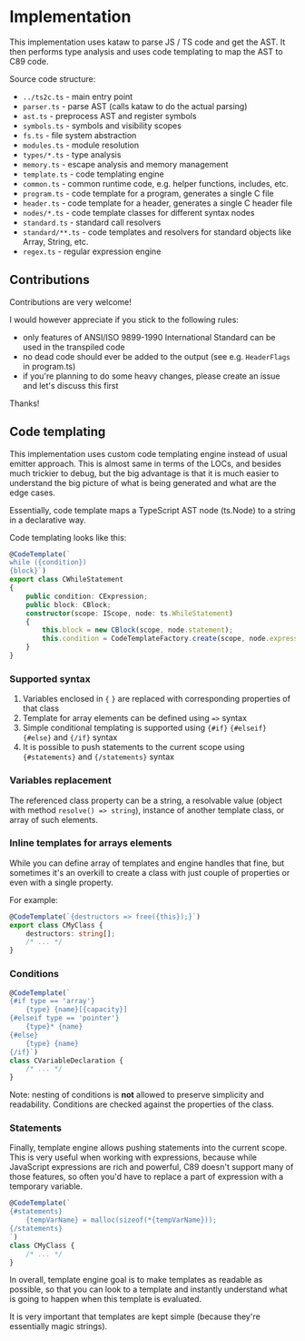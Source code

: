 Implementation
==============

This implementation uses kataw to parse JS / TS code and get the AST. It then performs type analysis and uses
code templating to map the AST to C89 code.

Source code structure: 

 - `../ts2c.ts` - main entry point
 - `parser.ts` - parse AST (calls kataw to do the actual parsing)
 - `ast.ts` - preprocess AST and register symbols
 - `symbols.ts` - symbols and visibility scopes
 - `fs.ts` - file system abstraction
 - `modules.ts` - module resolution
 - `types/*.ts` - type analysis
 - `memory.ts` - escape analysis and memory management
 - `template.ts` - code templating engine
 - `common.ts` - common runtime code, e.g. helper functions, includes, etc.
 - `program.ts` - code template for a program, generates a single C file
 - `header.ts` - code template for a header, generates a single C header file
 - `nodes/*.ts` - code template classes for different syntax nodes
 - `standard.ts` - standard call resolvers
 - `standard/**.ts` - code templates and resolvers for standard objects like Array, String, etc.
 - `regex.ts` - regular expression engine

Contributions
-------------

Contributions are very welcome!

I would however appreciate if you stick to the following rules:

 - only features of ANSI/ISO 9899-1990 International Standard can be used in the transpiled code
 - no dead code should ever be added to the output (see e.g. `HeaderFlags` in program.ts)
 - if you're planning to do some heavy changes, please create an issue and let's discuss this first

Thanks!


Code templating
---------------

This implementation uses custom code templating engine instead of usual emitter approach. This is almost same in terms of the LOCs,
and besides much trickier to debug, but the big advantage is that it is much easier to understand the big picture of what is
being generated and what are the edge cases.

Essentially, code template maps a TypeScript AST node (ts.Node) to a string in a declarative way.

Code templating looks like this:

```ts
@CodeTemplate(`
while ({condition})
{block}`)
export class CWhileStatement
{
    public condition: CExpression;
    public block: CBlock;
    constructor(scope: IScope, node: ts.WhileStatement)
    {
        this.block = new CBlock(scope, node.statement);
        this.condition = CodeTemplateFactory.create(scope, node.expression);
    }
}
```

### Supported syntax

  1. Variables enclosed in `{` `}` are replaced with corresponding properties of that class
  2. Template for array elements can be defined using `=>` syntax 
  3. Simple conditional templating is supported using `{#if}` `{#elseif}` `{#else}` and `{/if}` syntax
  4. It is possible to push statements to the current scope using `{#statements}` and `{/statements}` syntax

### Variables replacement

The referenced class property can be a string, a resolvable value (object with method `resolve() => string`),
instance of another template class, or array of such elements.

### Inline templates for arrays elements

While you can define array of templates and engine handles that fine, but sometimes it's an overkill to create
a class with just couple of properties or even with a single property.

For example:

```ts
@CodeTemplate(`{destructors => free({this});}`)
export class CMyClass {
    destructors: string[];
    /* ... */
}
```

### Conditions

```ts
@CodeTemplate(`
{#if type == 'array'}
    {type} {name}[{capacity}]
{#elseif type == 'pointer'}
    {type}* {name}
{#else}
    {type} {name}
{/if}`)
class CVariableDeclaration {
    /* ... */
}
```

Note: nesting of conditions is **not** allowed to preserve simplicity and readability.
Conditions are checked against the properties of the class.

### Statements

Finally, template engine allows pushing statements into the current scope.
This is very useful when working with expressions, because while JavaScript expressions are
rich and powerful, C89 doesn't support many of those features, so often you'd have to replace a part
of expression with a temporary variable.

```ts
@CodeTemplate(`
{#statements}
    {tempVarName} = malloc(sizeof(*{tempVarName}));
{/statements}
`)
class CMyClass {
    /* ... */
}
```

In overall, template engine goal is to make templates as readable as possible, so that you can look to a
template and instantly understand what is going to happen when this template is evaluated.

It is very important that templates are kept simple (because they're essentially magic strings).

